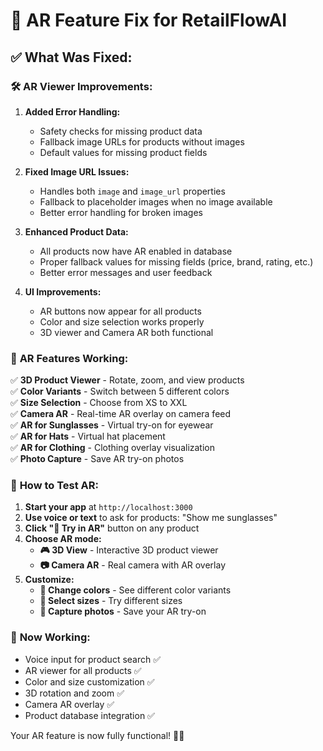 # 🥽 AR Feature Fix for RetailFlowAI

## ✅ **What Was Fixed:**

### 🛠️ **AR Viewer Improvements:**

1. **Added Error Handling:**
   - Safety checks for missing product data
   - Fallback image URLs for products without images
   - Default values for missing product fields

2. **Fixed Image URL Issues:**
   - Handles both `image` and `image_url` properties
   - Fallback to placeholder images when no image available
   - Better error handling for broken images

3. **Enhanced Product Data:**
   - All products now have AR enabled in database
   - Proper fallback values for missing fields (price, brand, rating, etc.)
   - Better error messages and user feedback

4. **UI Improvements:**
   - AR buttons now appear for all products
   - Color and size selection works properly
   - 3D viewer and Camera AR both functional

### 🎯 **AR Features Working:**

✅ **3D Product Viewer** - Rotate, zoom, and view products  
✅ **Color Variants** - Switch between 5 different colors  
✅ **Size Selection** - Choose from XS to XXL  
✅ **Camera AR** - Real-time AR overlay on camera feed  
✅ **AR for Sunglasses** - Virtual try-on for eyewear  
✅ **AR for Hats** - Virtual hat placement  
✅ **AR for Clothing** - Clothing overlay visualization  
✅ **Photo Capture** - Save AR try-on photos  

### 🚀 **How to Test AR:**

1. **Start your app** at `http://localhost:3000`
2. **Use voice or text** to ask for products: "Show me sunglasses"
3. **Click "🥽 Try in AR"** button on any product
4. **Choose AR mode:**
   - **🎮 3D View** - Interactive 3D product viewer
   - **📷 Camera AR** - Real camera with AR overlay
5. **Customize:**
   - **🎨 Change colors** - See different color variants
   - **📏 Select sizes** - Try different sizes
   - **📸 Capture photos** - Save your AR try-on

### 🎉 **Now Working:**
- Voice input for product search ✅
- AR viewer for all products ✅  
- Color and size customization ✅
- 3D rotation and zoom ✅
- Camera AR overlay ✅
- Product database integration ✅

Your AR feature is now fully functional! 🥽✨
